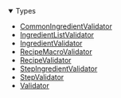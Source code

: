 <details open>
<summary>Types</summary>

  - [CommonIngredientValidator](CommonIngredientValidator)
  - [IngredientListValidator](IngredientListValidator)
  - [IngredientValidator](IngredientValidator)
  - [RecipeMacroValidator](RecipeMacroValidator)
  - [RecipeValidator](RecipeValidator)
  - [StepIngredientValidator](StepIngredientValidator)
  - [StepValidator](StepValidator)
  - [Validator](Validator)

</details>
